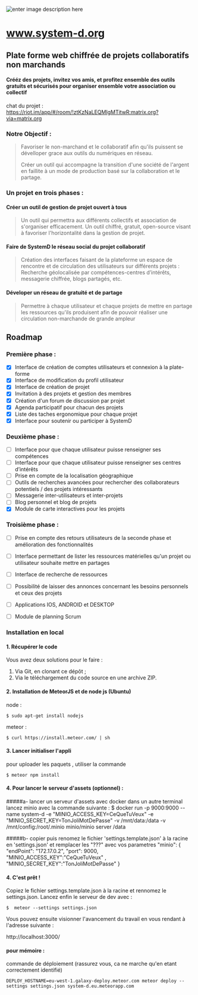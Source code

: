 
![enter image description here](https://i.imgur.com/nU2XbDJ.png)
#  www.system-d.org


## Plate forme web chiffrée de projets collaboratifs non marchands
#### Crééz des projets, invitez vos amis, et profitez ensemble des outils gratuits et sécurisés pour organiser ensemble votre association ou collectif

chat du projet : https://riot.im/app/#/room/!ztKzNaLEQMIgMTitwR:matrix.org?via=matrix.org

### Notre Objectif : 

> Favoriser le non-marchand et le collaboratif afin qu'ils puissent se
> dévelloper grace aux outils du numériques en réseau.
> 
> Créer un outil qui accompagne la transition d'une société de l'argent
> en faillite à un mode de production basé sur la collaboration et le
> partage.

### Un projet en trois phases :


#### Créer un outil de gestion de projet ouvert à tous 

> Un outil qui permettra aux différents collectifs et association de
> s'organiser efficacement. Un outil chiffré, gratuit, open-source
> visant à favoriser l'horizontalité dans la gestion de projet.

#### Faire de SystemD le réseau social du projet collaboratif

> Création des interfaces faisant de la plateforme un espace de
> rencontre et de circulation des utilisateurs sur différents projets :
> Recherche géolocalisée par compétences-centres d’intérêts, messagerie
> chiffrée, blogs partagés, etc.

#### Déveloper un réseau de gratuité et de partage

> Permettre à chaque utilisateur et chaque projets de mettre en partage
> les ressources qu'ils produisent afin de pouvoir réaliser une
> circulation non-marchande de grande ampleur



## Roadmap

### Première phase :

 - [X] Interface de création de comptes utilisateurs et connexion à la plate-forme 
 - [X]  Interface de modification du profil utilisateur 
 - [X]  Interface de création de projet 
 - [X]  Invitation à des projets et gestion des membres 
 - [X]  Création d'un forum de discussion par projet 
 - [X]  Agenda participatif pour chacun des projets 
 - [X]  Liste des taches ergonomique pour chaque projet 
 - [X]  Interface pour soutenir ou participer à SystemD

### Deuxième phase :

 - [ ]  Interface pour que chaque utilisateur puisse renseigner ses
   compétences
 - [ ]  Interface pour que chaque utilisateur puisse renseigner ses centres
   d’intérêts 
 - [ ]  Prise en compte de la localisation géographique
 - [ ]  Outils de recherches avancées pour rechercher des collaborateurs
   potentiels / des projets intéressants
 - [ ]  Messagerie inter-utilisateurs et inter-projets
 - [ ]  Blog personnel et blog de projets
 - [X]  Module de carte interactives pour les projets

### Troisième phase :

 - [ ]  Prise en compte des retours utilisateurs de la seconde phase et
   amélioration des fonctionnalités
 - [ ]  Interface permettant de lister les ressources matérielles qu'un
   projet ou utilisateur souhaite mettre en partages
 - [ ]  Interface de recherche de ressources
 - [ ]  Possibilité de laisser des annonces concernant les besoins personnels
   et ceux des projets
 - [ ]  Applications IOS, ANDROID et DESKTOP
 - [ ]  Module de planning Scrum


### Installation en local
#### 1. Récupérer le code
Vous avez deux solutions pour le faire :

1. Via Git, en clonant ce dépôt ;
2. Via le téléchargement du code source en une archive ZIP.

#### 2. Installation de MeteorJS et de node js (Ubuntu)
node :  

    $ sudo apt-get install nodejs

meteor : 

    $ curl https://install.meteor.com/ | sh
 
#### 3. Lancer initialiser l'appli 
pour uploader les paquets , utiliser la commande
   
    $ meteor npm install

#### 4. Pour lancer le serveur d'assets (optionnel) :
#####a- lancer un serveur d'assets avec docker
dans un autre terminal lancez minio avec la commande suivante :
    $ docker run -p 9000:9000 --name system-d -e "MINIO_ACCESS_KEY=CeQueTuVeux"  -e "MINIO_SECRET_KEY=TonJoliMotDePasse" -v /mnt/data:/data  -v /mnt/config:/root/.minio minio/minio server /data

#####b- copier puis renomez le fichier 'settings.template.json' à la racine en 'settings.json' et remplacer les "???" avec vos parametres
     "minio": {
        "endPoint": "172.17.0.2",
        "port": 9000,
        "MINIO_ACCESS_KEY":"CeQueTuVeux" ,
        "MINIO_SECRET_KEY":"TonJoliMotDePasse"
      }

    
#### 4. C'est prêt !
Copiez le fichier settings.template.json à la racine et rennomez le settings.json. Lancez enfin le serveur de dev avec :
   
    $  meteor --settings settings.json
Vous pouvez ensuite visionner l'avancement du travail en vous rendant à l'adresse suivante :
        
 http://localhost:3000/
   
#### pour mémoire :
commande de déploiement (rassurez vous, ca ne marche qu'en etant correctement identifié)

    DEPLOY_HOSTNAME=eu-west-1.galaxy-deploy.meteor.com meteor deploy --settings settings.json system-d.eu.meteorapp.com

